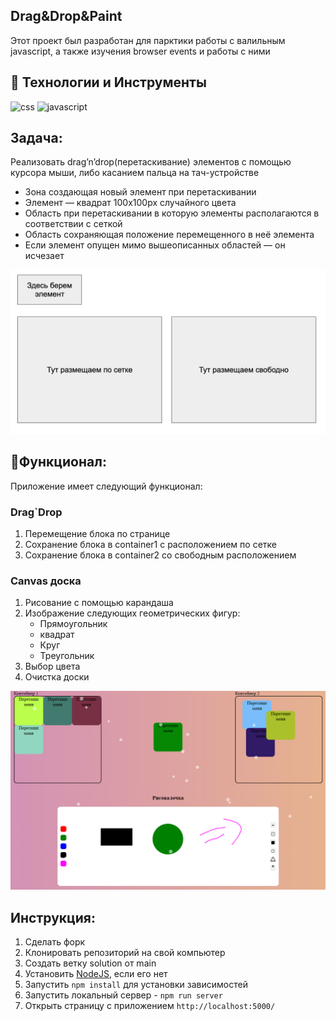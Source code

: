 ## Drag&Drop&Paint

Этот проект был разработан для парктики работы с валильным javascript, а также изучения browser events и работы с ними
## 🔧 Технологии и Инструменты
<div>
    <img src="https://img.shields.io/badge/-CSS-000000?style=for-the-badge&logo=CSS3&logoColor=548fc7" alt="css"/>
    <img src="https://img.shields.io/badge/-JAVASCRIPT-000000?style=for-the-badge&logo=javascript" alt="javascript"/>

</div>

## Задача:
Реализовать drag’n’drop(перетаскивание) элементов с помощью курсора мыши, либо касанием пальца на тач-устройстве
* Зона создающая новый элемент при перетаскивании
* Элемент — квадрат 100х100px случайного цвета
* Область при перетаскивании в которую элементы располагаются в соответствии с сеткой
* Область сохраняющая положение перемещенного в неё элемента
* Если элемент опущен мимо вышеописанных областей — он исчезает

![dnd_example.png](dnd_example.png)

## 📘Функционал:  
Приложение имеет следующий функционал:
### Drag`Drop
1. Перемещение блока по странице
2. Сохранение блока в container1 c расположением по сетке
3. Сохранение блока в  container2 со свободным расположением

### Canvas доска

1. Рисование с помощью карандаша
2. Изображение следующих геометрических фигур: 
    * Прямоугольник
    * квадрат
    * Круг
    * Треугольник
3. Выбор цвета
4. Очистка доски

![D&D&Paint](/d&d.png)

## Инструкция:
1) Сделать форк
2) Клонировать репозиторий на свой компьютер
3) Создать ветку solution от main
4) Установить [NodeJS](https://nodejs.org/en/), если его нет
5) Запустить `npm install` для установки зависимостей
6) Запустить локальный сервер - `npm run server`
7) Открыть страницу с приложением `http://localhost:5000/`

